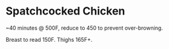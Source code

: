 # Spatchcocked Chicken
~40 minutes @ 500F, reduce to 450 to prevent over-browning.

Breast to read 150F. Thighs 165F+.
